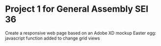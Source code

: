 # Project 1 for General Assembly SEI 36
Create a responsive web page based on an Adobe XD mockup
Easter egg: javascript function added to change grid views
